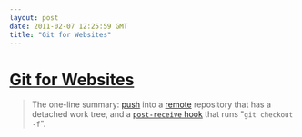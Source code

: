 ```yaml
---
layout: post
date: 2011-02-07 12:25:59 GMT
title: "Git for Websites"
---
```

# [Git for Websites](http://toroid.org/ams/git-website-howto)

> The one-line summary: [push](http://www.kernel.org/pub/software/scm/git/docs/git-push.html) into a [remote](http://www.kernel.org/pub/software/scm/git/docs/git-remote.html) repository that has a detached work tree, and a [`post-receive` hook](http://www.kernel.org/pub/software/scm/git/docs/githooks.html) that runs "`git checkout -f`".